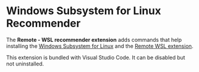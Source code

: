 # Windows Subsystem for Linux Recommender

The **Remote - WSL recommender extension** adds commands that help installing the [Windows Subsystem for Linux](https://docs.microsoft.com/en-us/windows/wsl) and the [Remote WSL extension](https://marketplace.visualstudio.com/items?itemName=ms-vscode-remote.remote-wsl).

This extension is bundled with Visual Studio Code. It can be disabled but not uninstalled.
